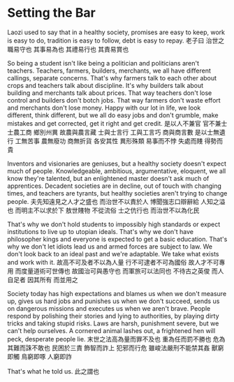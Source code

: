# Setting the Bar

Laozi used to say that
in a healthy society,
promises are easy to keep,
work is easy to do,
tradition is easy to follow,
debt is easy to repay.
老子曰
治世之
職易守也
其事易為也
其禮易行也
其責易賞也

So being a student isn't like being a politician
and politicians aren't teachers.
Teachers, farmers, builders, merchants,
we all have different callings, separate concerns.
That's why farmers talk to each other about crops
and teachers talk about discipline.
It's why builders talk about building
and merchants talk about prices.
That way teachers don't lose control
and builders don't botch jobs.
That way farmers don't waste effort
and merchants don't lose money.
Happy with our lot in life,
we look different, think different,
but we all do easy jobs and don't grumble,
make mistakes and get corrected,
get it right and get credit.
是以人不兼官
官不兼士
士農工商
鄉別州異
故農與農言藏
士與士言行
工與工言巧
商與商言數
是以士無遺行
工無苦事
農無廢功
商無折貨
各安其性
異形殊類
易事而不悖
失處而賤
得勢而貴

Inventors and visionaries are geniuses,
but a healthy society doesn't expect much of people.
Knowledgeable, ambitious, argumentative, eloquent,
we all know they're talented,
but an enlightened master doesn't ask much of apprentices.
Decadent societies are in decline,
out of touch with changing times,
and teachers are tyrants,
but healthy societies aren't trying to change people.
夫先知遠見之人才之盛也
而治世不以責於人
博聞強志口辯辭給
人知之溢也
而明主不以求於下
敖世賤物
不從流俗
士之伉行也
而治世不以為化民

That's why we don't hold students to impossibly high standards
or expect institutions to live up to utopian ideals.
That's why we don't have philosopher kings
and everyone is expected to get a basic education.
That's why we don't let idiots lead us
and armed forces are subject to law.
We don't look back to an ideal past
and we're adaptable.
We take what exists
and work with it.
故高不可及者不以為人量
行不可逮者不可為國俗
故人才不可專用
而度量道術可世傳也
故國治可與愚守也
而軍旅可以法同也
不待古之英俊
而人自足者
因其所有
而並用之

Society today has high expectations and blames us when we don't measure up,
gives us hard jobs and punishes us when we don't succeed,
sends us on dangerous missions and executes us when we aren't brave.
People respond
by polishing their stories and lying to authorities,
by playing dirty tricks and taking stupid risks.
Laws are harsh, punishment severe, but we can't help ourselves.
A cornered animal lashes out,
a frightened hen will peck,
desperate people lie.
末世之法高為量而罪不及也
重為任而罰不勝也
危為其難而誅不敢也
民困於三責
飾智而詐上
犯邪而行危
雖峻法嚴刑不能禁其姦
獸窮即觸
鳥窮即啄
人窮即詐

That's what he told us.
此之謂也
